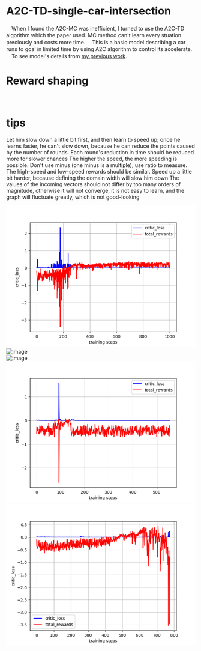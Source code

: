# A2C-TD-single-car-intersection

　When I found the A2C-MC was inefficient, I turned to use the A2C-TD algorithm which the paper used. MC method can't learn every stuation preciously and costs more time.
　This is a basic model describing a car runs to goal in limited time by using A2C algorithm to control its accelerate.
　To see model's details from [my previous work](https://github.com/ZHONGJunjie86/A3C-single-car-intersection).
# Reward shaping 
　
# tips
   Let him slow down a little bit first, and then learn to speed up; once he learns faster, he can't slow down, because he can reduce the points caused by the number of rounds. Each round's reduction in time should be reduced more for slower chances
The higher the speed, the more speeding is possible. Don't use minus (one minus is a multiple), use ratio to measure.
The high-speed and low-speed rewards should be similar. Speed up a little bit harder, because defining the domain width will slow him down
The values of the incoming vectors should not differ by too many orders of magnitude, otherwise it will not converge, it is not easy to learn, and the graph will fluctuate greatly, which is not good-looking

![image](https://github.com/ZHONGJunjie86/A2C-TD-single-car-intersection/blob/master/illustrate/loss_curve_TD_21.png)
 ![image](https://github.com/ZHONGJunjie86/A3C-single-car-intersection/blob/master/illustrate/illustrate.gif )   
  ![image](https://github.com/ZHONGJunjie86/A3C-single-car-intersection/blob/master/illustrate/A2C-Architecture.JPG) 
![image](https://github.com/ZHONGJunjie86/A2C-TD-single-car-intersection/blob/master/illustrate/loss_curve_TD_20_%E5%AD%A6%E4%B9%A0%E7%8E%870-001%E7%A8%B3%E5%AE%9A%E4%B8%8D%E6%94%B6%E6%95%9B.png)
![image](https://github.com/ZHONGJunjie86/A2C-TD-single-car-intersection/blob/master/illustrate/loss_curve_TD_19_lr%E5%87%8F%E5%BE%97%E5%A4%AA%E6%85%A2%EF%BC%9F.png)
